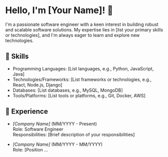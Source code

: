 # Hello, I'm [Your Name]! 👋

I'm a passionate software engineer with a keen interest in building robust and scalable software solutions. My expertise lies in [list your primary skills or technologies], and I'm always eager to learn and explore new technologies.

## 🚀 Skills

- Programming Languages: [List languages, e.g., Python, JavaScript, Java]
- Technologies/Frameworks: [List frameworks or technologies, e.g., React, Node.js, Django]
- Databases: [List databases, e.g., MySQL, MongoDB]
- Tools/Platforms: [List tools or platforms, e.g., Git, Docker, AWS]

## 💼 Experience

- *[Company Name]* (MM/YYYY - Present)\
  Role: Software Engineer\
  Responsibilities: [Brief description of your responsibilities]

- *[Company Name]* (MM/YYYY - MM/YYYY)\
  Role: [Position …
